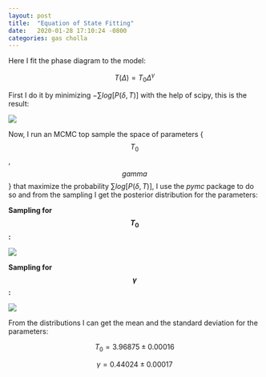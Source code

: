 ```yaml
---
layout: post
title:  "Equation of State Fitting"
date:   2020-01-28 17:10:24 -0800
categories: gas cholla
---
```



Here I fit the phase diagram to the model:

$$ T(\Delta) = T_0 \Delta ^\gamma $$


First I do it by minimizing $-  \sum log[ P(\delta, T) ]$ with the help of scipy, this is the result:

<img src="{{ site.url }}assets/images/phase_diagram_fit_scipy.png"> 

Now, I run an MCMC top sample the space of parameters {$$T_0$$, $$gamma$$} that maximize the probability $\sum log[ P(\delta, T) ]$, I use the *pymc* package to do so and from the sampling I get the posterior distribution for the parameters: 

**Sampling for $$T_0$$:** 

<img src="{{ site.url }}assets/images/sampling_T0.png"> 

**Sampling for $$\gamma$$:** 

<img src="{{ site.url }}assets/images/sampling_gamma.png"> 



From the distributions I can get the mean and the standard deviation for the parameters:

$$ T_0 = 3.96875 \pm 0.00016$$

$$\gamma = 0.44024 \pm 0.00017 $$